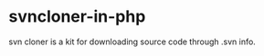 svncloner-in-php
================

svn cloner is a kit for downloading source code through .svn info.